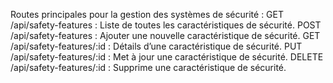 Routes principales pour la gestion des systèmes de sécurité :
GET /api/safety-features : Liste de toutes les caractéristiques de sécurité.
POST /api/safety-features : Ajouter une nouvelle caractéristique de sécurité.
GET /api/safety-features/:id : Détails d’une caractéristique de sécurité.
PUT /api/safety-features/:id : Met à jour une caractéristique de sécurité.
DELETE /api/safety-features/:id : Supprime une caractéristique de sécurité.